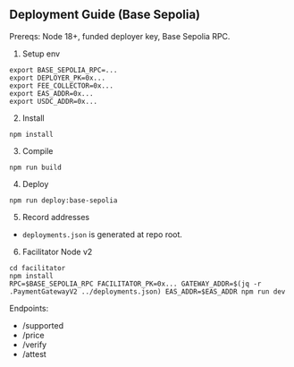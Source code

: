 ## Deployment Guide (Base Sepolia)

Prereqs: Node 18+, funded deployer key, Base Sepolia RPC.

1. Setup env
```
export BASE_SEPOLIA_RPC=...
export DEPLOYER_PK=0x...
export FEE_COLLECTOR=0x...
export EAS_ADDR=0x...
export USDC_ADDR=0x...
```

2. Install
```
npm install
```

3. Compile
```
npm run build
```

4. Deploy
```
npm run deploy:base-sepolia
```

5. Record addresses
- `deployments.json` is generated at repo root.

6. Facilitator Node v2
```
cd facilitator
npm install
RPC=$BASE_SEPOLIA_RPC FACILITATOR_PK=0x... GATEWAY_ADDR=$(jq -r .PaymentGatewayV2 ../deployments.json) EAS_ADDR=$EAS_ADDR npm run dev
```

Endpoints:
- /supported
- /price
- /verify
- /attest
